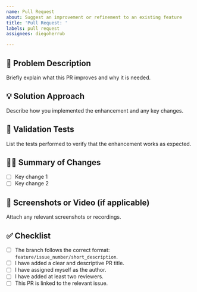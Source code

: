 ```yaml
---
name: Pull Request
about: Suggest an improvement or refinement to an existing feature
title: 'Pull Request: '
labels: pull request
assignees: diegoherrub

---
```


## 🤔 Problem Description  
Briefly explain what this PR improves and why it is needed.  

## 💡 Solution Approach  
Describe how you implemented the enhancement and any key changes.  

## 📝 Validation Tests  
List the tests performed to verify that the enhancement works as expected.  

## 👩‍💻 Summary of Changes  
- [ ] Key change 1  
- [ ] Key change 2  

## 📸 Screenshots or Video (if applicable)  
Attach any relevant screenshots or recordings.  

## ✅ Checklist  
- [ ] The branch follows the correct format: `feature/issue_number/short_description`.  
- [ ] I have added a clear and descriptive PR title.  
- [ ] I have assigned myself as the author.  
- [ ] I have added at least two reviewers.  
- [ ] This PR is linked to the relevant issue.

